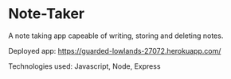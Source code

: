 # Note-Taker

A note taking app capeable of writing, storing and deleting notes.

Deployed app: https://guarded-lowlands-27072.herokuapp.com/

Technologies used: Javascript, Node, Express
